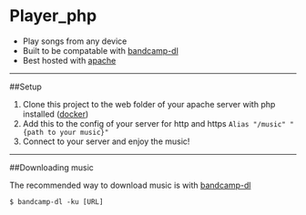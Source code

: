 # Player_php

- Play songs from any device
- Built to be compatable with [bandcamp-dl](https://github.com/iheanyi/bandcamp-dl)
- Best hosted with [apache](https://www.apache.org)

---
##Setup
1. Clone this project to the web folder of your apache server with php installed ([docker](https://hub.docker.com/r/mattrayner/lamp))
2. Add this to the config of your server for http and https 
`Alias "/music" "{path to your music}"`
3. Connect to your server and enjoy the music!

---

##Downloading music

The recommended way to download music is with [bandcamp-dl](https://github.com/iheanyi/bandcamp-dl)

`$ bandcamp-dl -ku [URL]`